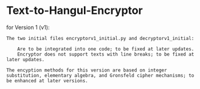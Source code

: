 # Text-to-Hangul-Encryptor
for Version 1 (v1):

    The two initial files encryptorv1_initial.py and decryptorv1_initial:

        Are to be integrated into one code; to be fixed at later updates.
        Encryptor does not support texts with line breaks; to be fixed at later updates.

    The encyption methods for this version are based on integer substitution, elementary algebra, and Gronsfeld cipher mechanisms; to be enhanced at later versions.
